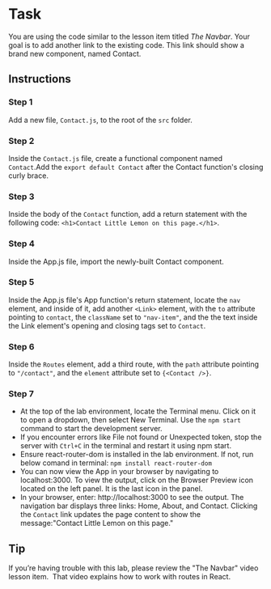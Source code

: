 # Task

You are using the code similar to the lesson item titled _The Navbar_. Your goal is to add another link to the existing code. This link should show a brand new component, named Contact.

## Instructions

### **Step 1**

Add a new file, `Contact.js`, to the root of the `src` folder.

### **Step 2**

Inside the `Contact.js` file, create a functional component named `Contact`.Add the `export default Contact` after the Contact function's closing curly brace.

### **Step 3**

Inside the body of the `Contact` function, add a return statement with the following code: `<h1>Contact Little Lemon on this page.</h1>`.

### **Step 4**

Inside the App.js file, import the newly-built Contact component.

### **Step 5**

Inside the App.js file's App function's return statement, locate the `nav` element, and inside of it, add another `<Link>` element, with the `to` attribute pointing to `contact`, the `className` set to `"nav-item"`, and the the text inside the Link element's opening and closing tags set to `Contact`.

### **Step 6**

Inside the `Routes` element, add a third route, with the `path` attribute pointing to `"/contact"`, and the `element` attribute set to `{<Contact />}`.

### **Step 7**

- At the top of the lab environment, locate the Terminal menu. Click on it to open a dropdown, then select New Terminal. Use the `npm start` command to start the development server.
- If you encounter errors like File not found or Unexpected token, stop the server with `Ctrl+C` in the terminal and restart it using npm start.
- Ensure react-router-dom is installed in the lab environment. If not, run below comand in terminal:
  `npm install react-router-dom`
- You can now view the App in your browser by navigating to localhost:3000. To view the output, click on the Browser Preview icon located on the left panel. It is the last icon in the panel.
- In your browser, enter: http://localhost:3000 to see the output. The navigation bar displays three links: Home, About, and Contact. Clicking the `Contact` link updates the page content to show the message:"Contact Little Lemon on this page."

## Tip

If you’re having trouble with this lab, please review the "The Navbar" video lesson item.  That video explains how to work with routes in React.

